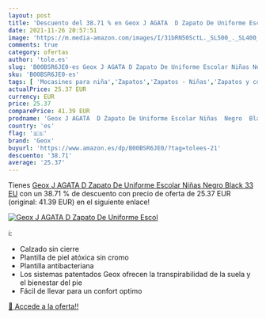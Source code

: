 ```yaml
---
layout: post
title: 'Descuento del 38.71 % en Geox J AGATA  D Zapato De Uniforme Escol'
date: 2021-11-26 20:57:51
image: 'https://m.media-amazon.com/images/I/31bRN50SctL._SL500_._SL400_.jpg'
comments: true
category: ofertas
author: 'tole.es'
slug: 'B00BSR6JE0-es Geox J AGATA D Zapato De Uniforme Escolar Niñas Negro...'
sku: 'B00BSR6JE0-es'
tags: [ 'Mocasines para niña','Zapatos','Zapatos - Niñas','Zapatos y complementos','escolar','geox', ]
actualPrice: 25.37 EUR
currency: EUR
price: 25.37
comparePrice: 41.39 EUR
prodname: 'Geox J AGATA  D Zapato De Uniforme Escolar Niñas  Negro  Black   33 EU'
country: 'es'
flag: '🇪🇸'
brand: 'Geox'
buyurl: 'https://www.amazon.es/dp/B00BSR6JE0/?tag=tolees-21'
descuento: '38.71'
average: '25.37'
---
```


Tienes [Geox J AGATA  D Zapato De Uniforme Escolar Niñas  Negro  Black   33 EU](https://www.amazon.es/dp/B00BSR6JE0/?tag=tolees-21) con un 38.71 % de descuento con precio de oferta de 25.37 EUR (original: 41.39 EUR) en el siguiente enlace!

[![Geox J AGATA  D Zapato De Uniforme Escol](https://m.media-amazon.com/images/I/31bRN50SctL._SL500_._SL400_.jpg)](https://www.amazon.es/dp/B00BSR6JE0/?tag=tolees-21)

ℹ️:

- Calzado sin cierre
- Plantilla de piel atóxica sin cromo
- Plantilla antibacteriana
- Los sistemas patentados Geox ofrecen la transpirabilidad de la suela y el bienestar del pie
- Fácil de llevar para un confort optimo

[🛒 Accede a la oferta!!](https://www.amazon.es/dp/B00BSR6JE0/?tag=tolees-21)
